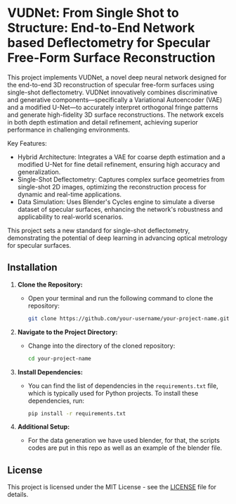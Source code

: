 # VUDNet: From Single Shot to Structure: End-to-End Network based Deflectometry for Specular Free-Form Surface Reconstruction

This project implements VUDNet, a novel deep neural network designed for the end-to-end 3D reconstruction of specular free-form surfaces using single-shot deflectometry. VUDNet innovatively combines discriminative and generative components—specifically a Variational Autoencoder (VAE) and a modified U-Net—to accurately interpret orthogonal fringe patterns and generate high-fidelity 3D surface reconstructions. The network excels in both depth estimation and detail refinement, achieving superior performance in challenging environments.

Key Features:

- Hybrid Architecture: Integrates a VAE for coarse depth estimation and a modified U-Net for fine detail refinement, ensuring high accuracy and generalization.
- Single-Shot Deflectometry: Captures complex surface geometries from single-shot 2D images, optimizing the reconstruction process for dynamic and real-time applications.
- Data Simulation: Uses Blender's Cycles engine to simulate a diverse dataset of specular surfaces, enhancing the network's robustness and applicability to real-world scenarios.

This project sets a new standard for single-shot deflectometry, demonstrating the potential of deep learning in advancing optical metrology for specular surfaces.


## Installation

1. **Clone the Repository:**
   - Open your terminal and run the following command to clone the repository:
     ```bash
     git clone https://github.com/your-username/your-project-name.git    
     ```

2. **Navigate to the Project Directory:**
   - Change into the directory of the cloned repository:
     ```bash
     cd your-project-name
     ```

3. **Install Dependencies:**
   - You can find the list of dependencies in the `requirements.txt` file, which is typically used for Python projects. To install these dependencies, run:
     ```bash
     pip install -r requirements.txt
     ```

4. **Additional Setup:**
   - For the data generation we have used blender, for that, the scripts codes are put in this repo as well as an example of the blender file.


## License

This project is licensed under the MIT License - see the [LICENSE](LICENSE) file for details.
